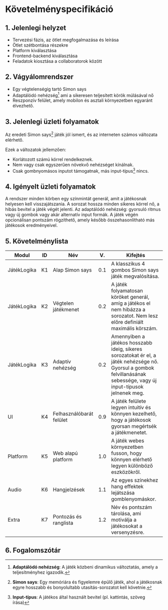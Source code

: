 # Követelményspecifikáció

## 1. Jelenlegi helyzet
- Tervezési fázis, az ötlet megfogalmazása és leírása
- Ötlet szétbontása részekre
- Platform kiválasztása
- Frontend-backend kiválasztása
- Feladatok kiosztása a collaboratorok között


## 2. Vágyálomrendszer
- Egy végtelenségig tartó Simon says
- Adaptálódó nehézség[^2] ami a sikeresen teljesített körök múlásával nő
- Reszponzív felület, amely mobilon és asztali környezetben egyaránt élvezhető.

## 3. Jelenlegi üzleti folyamatok
Az eredeti Simon says[^1] játék jól ismert, és az interneten számos változata elérhető.

Ezek a változatok jellemzően:
+ Korlátozott számú körrel rendelkeznek.
+ Nem vagy csak egyszerűen növekvő nehézséget kínálnak.
+ Csak gombnyomásos inputot támogatnak, más input-típus[^3] nincs.

## 4. Igényelt üzleti folyamatok
A rendszer minden körben egy színmintát generál, amit a játékosnak helyesen kell visszajátszania.
A sorozat hossza minden sikeres körrel nő, a hibás bevitel a játék végét jelenti.
Az adaptálódó nehézség: gyorsuló ritmus vagy új gombok vagy akár alternatív input formák.
A játék végén opcionálisan pontszám rögzíthető, amely később összehasonlítható más játékosok eredményeivel.

## 5. Követelménylista
| Modul | ID  | Név | V. | Kifejtés |
|-------|-----|-----|----|----------|
| JátékLogika | K1 | Alap Simon says | 0.1 | A klasszikus 4 gombos Simon says játék megvalósítása. |
| JátékLogika | K2 | Végtelen játékmenet | 0.2 | A játék folyamatosan köröket generál, amíg a játékos el nem hibázza a sorozatot. Nem lesz előre definiált maximális körszám. |
| JátékLogika | K3 | Adaptív nehézség | 0.2 | Amennyiben a játékos hosszabb ideig, sikeres sorozatokat ér el, a játék nehézsége nő. Gyorsul a gombok felvillanásának sebessége, vagy új input-típusok jelnenek meg. |
| UI | K4 | Felhasználóbarát felület | 0.9 | A játék felülete legyen intuitív és könnyen kezelhető, hogy a játékosok gyorsan megértsék a játékmenetet. |
| Platform | K5 | Web alapú platform | 1.0 | A játék webes környezetben fusson, hogy könnyen elérhető legyen különböző eszközökről. |
| Audio | K6 | Hangjelzések | 1.1 | Az egyes színekhez hang effektek lejátszása gomblenyomáskor. |
| Extra | K7 | Pontozás és ranglista | 1.2 | Név és pontszám tárolása, ami motiválja a játékosokat a versenyzésre. |

## 6. Fogalomszótár
[^1]: **Simon says**: Egy memóriára és figyelemre épülő játék, ahol a játékosnak egyre hosszabb és bonyolultabb utasítás-sorozatot kell követnie.
[^2]: **Adaptálódó nehézség**: A játék közbeni dinamikus változtatás, amely a teljesítményhez igazodik.
[^3]: **Input-típus**: A játékos által használt bevitel (pl. kattintás, szöveg írása)
